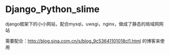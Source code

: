 Django_Python_slime
===================
django框架下的小小网站，配合mysql，uwsgi，nginx，做成了静态的局域网网站

需要配合：http://blog.sina.com.cn/s/blog_9c53641101018cl1.html
的博客来使用
